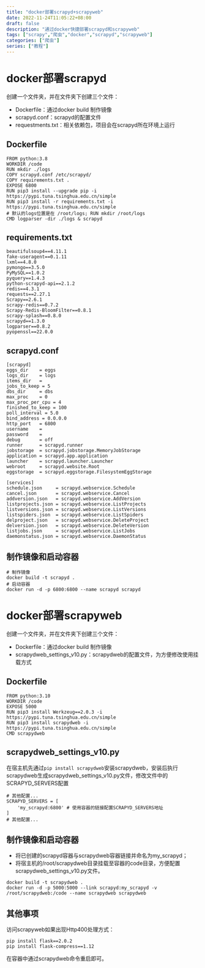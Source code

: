 ```yaml
---
title: "docker部署scrapyd+scrapyweb"
date: 2022-11-24T11:05:22+08:00
draft: false
description: "通过docker快捷部署scrapyd和scrapyweb"
tags: ["scrapy","爬虫","docker","scrapyd","scrapyweb"]
categories: ["爬虫"]
series: ["教程"]
---
```



# docker部署scrapyd

创建一个文件夹，并在文件夹下创建三个文件：

* Dockerfile：通过docker build 制作镜像
* scrapyd.conf：scrapyd的配置文件
* requestments.txt：相关依赖包，项目会在scrapyd所在环境上运行

## Dockerfile

```shell
FROM python:3.8
WORKDIR /code
RUN mkdir ./logs
COPY scrapyd.conf /etc/scrapyd/
COPY requirements.txt .
EXPOSE 6800
RUN pip3 install --upgrade pip -i https://pypi.tuna.tsinghua.edu.cn/simple
RUN pip3 install -r requirements.txt -i https://pypi.tuna.tsinghua.edu.cn/simple
# 默认的logs位置是在 /root/logs; RUN mkdir /root/logs
CMD logparser -dir ./logs & scrapyd
```

## requirements.txt

```
beautifulsoup4==4.11.1
fake-useragent==0.1.11
lxml==4.8.0
pymongo==3.5.0
PyMySQL==1.0.2
pyquery==1.4.3
python-scrapyd-api==2.1.2
redis==4.3.1
requests==2.27.1
Scrapy==2.6.1
scrapy-redis==0.7.2
Scrapy-Redis-BloomFilter==0.8.1
scrapy-splash==0.8.0
scrapyd==1.3.0
logparser==0.8.2
pyopenssl==22.0.0
```

## scrapyd.conf

```
[scrapyd]
eggs_dir    = eggs
logs_dir    = logs
items_dir   =
jobs_to_keep = 5
dbs_dir     = dbs
max_proc    = 0
max_proc_per_cpu = 4
finished_to_keep = 100
poll_interval = 5.0
bind_address = 0.0.0.0
http_port   = 6800
username    =
password    =
debug       = off
runner      = scrapyd.runner
jobstorage  = scrapyd.jobstorage.MemoryJobStorage
application = scrapyd.app.application
launcher    = scrapyd.launcher.Launcher
webroot     = scrapyd.website.Root
eggstorage  = scrapyd.eggstorage.FilesystemEggStorage

[services]
schedule.json     = scrapyd.webservice.Schedule
cancel.json       = scrapyd.webservice.Cancel
addversion.json   = scrapyd.webservice.AddVersion
listprojects.json = scrapyd.webservice.ListProjects
listversions.json = scrapyd.webservice.ListVersions
listspiders.json  = scrapyd.webservice.ListSpiders
delproject.json   = scrapyd.webservice.DeleteProject
delversion.json   = scrapyd.webservice.DeleteVersion
listjobs.json     = scrapyd.webservice.ListJobs
daemonstatus.json = scrapyd.webservice.DaemonStatus
```

## 制作镜像和启动容器

```shell
# 制作镜像
docker build -t scrapyd .
# 启动容器
docker run -d -p 6800:6800 --name scrapyd scrapyd
```

# docker部署scrapyweb

创建一个文件夹，并在文件夹下创建三个文件：

* Dockerfile：通过docker build 制作镜像
* scrapydweb_settings_v10.py：scrapydweb的配置文件，为方便修改使用挂载方式 

## Dockerfile

```
FROM python:3.10
WORKDIR /code
EXPOSE 5000
RUN pip3 install Werkzeug==2.0.3 -i https://pypi.tuna.tsinghua.edu.cn/simple
RUN pip3 install scrapydweb -i https://pypi.tuna.tsinghua.edu.cn/simple
CMD scrapydweb
```

## scrapydweb_settings_v10.py

在宿主机先通过`pip install scrapydweb`安装scrapydweb，安装后执行scrapydweb生成scrapydweb_settings_v10.py文件，修改文件中的SCRAPYD_SERVERS配置

``` shell
# 其他配置...
SCRAPYD_SERVERS = [
    'my_scrapyd:6800' # 使用容器的链接配置SCRAPYD_SERVERS地址
]
# 其他配置...
```

## 制作镜像和启动容器

* 将已创建的scrapyd容器与scrapydweb容器链接并命名为my_scrapyd；
* 将宿主机的/root/scrapydweb目录挂载至容器的code目录，方便配置scrapydweb_settings_v10.py文件。

``` shell
docker build -t scrapydweb .
docker run -d -p 5000:5000 --link scrapyd:my_scrapyd -v /root/scrapydweb:/code --name scrapydweb scrapydweb
```

## 其他事项

访问scrapyweb如果出现Http400处理方式：

``` shell
pip install flask==2.0.2
pip install flask-compress==1.12
```

在容器中通过scrapydweb命令重启即可。